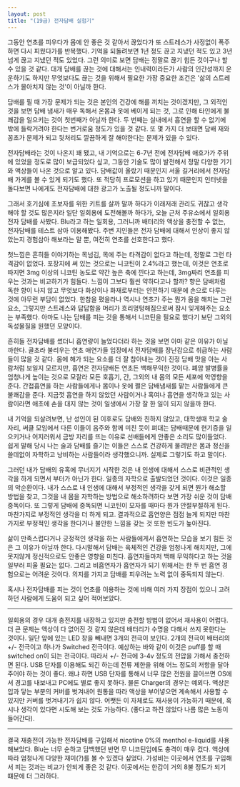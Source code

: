 ```yaml
---
layout: post
title: "(19금) 전자담배 실험기"
---
```



그동안 연초를 피우다가 몸에 안 좋은 것 같아서 끊었다가 또 스트레스가 사정없이 폭주하면 다시 피웠다가를 반복했다. 기억을 되돌려보면 1년 정도 끊고 지냈던 적도 있고 3년 넘게 끊고 지냈던 적도 있었다. 그런 의미로 보면 담배는 정말로 끊기 힘든 것이구나 할 수 있을 것 같다. 대개 담배를 끊는 것에 대해서는 인내력이라든가 사람의 인간성까지 운운하기도 하지만 무엇보다도 끊는 것을 위해서 필요한 가장 중요한 조건은 '삶의 스트레스가 몰아치지 않는 것'이 아닐까 한다.




담배를 필 때 가장 문제가 되는 것은 본인의 건강에 해를 끼치는 것이겠지만, 그 외적인 것을 보면 담배 냄새가 매우 독해서 온몸과 옷에 베이게 되는 것, 그로 인해 타인에게 불쾌감을 일으키는 것이 첫번째가 아닐까 한다. 두 번째는 실내에서 흡연을 할 수 없기에 밖에 들락거려야 한다는 번거로움 정도가 있을 것 같다. 또 몇 가지 더 보태면 담배 재와 꽁초가 문제가 되고 뒷처리도 깔끔하게 잘 해야한다는 문제가 있을 수 있다.




전자담배라는 것이 나온지 꽤 됐고, 내 기억으로는 6-7년 전에 전자담배 애호가가 주위에 있었을 정도로 많이 보급되었다 싶고, 그동안 기술도 많이 발전해서 정말 다양한 기기와 액상들이 나온 것으로 알고 있다. 담배값이 올랐기 때문인지 서울 길거리에서 전자담배 가게를 볼 수 있게 되기도 했다. 또 적당히 프로모션을 하고 있기 때문인지 인터넷을 돌다보면 나에게도 전자담배에 대한 광고가 노출될 정도니까 말이다.




그래서 호기심에 초보자를 위한 키트를 살까 말까 하다가 이래저래 관리도 귀찮고 생각해야 할 것도 많은지라 일단 일회용에 도전해볼까 하다가, 오늘 근처 주유소에서 일회용 전자 담배를 사봤다. Blu라고 하는 일회용, 그러니까 배터리와 액상을 충전할 수 없는, 전자담배를 테스트 삼아 이용해봤다. 주변 지인들은 전자 담배에 대해서 인상이 좋지 않았는지 경험삼아 해보라는 말 뿐, 여전히 연초를 선호한다고 했다.




첫느낌은 흔히들 이야기하는 목넘김, 목에 주는 타격감이 없다고 하는데, 정말로 그런 타격감이 없었다. 포장지에 써 있는 것으로는 니코틴이 2.4%라고 했는데, 이것은 연초로 따지면 3mg 이상의 니코틴 농도로 약간 높은 축에 낀다고 하는데, 3mg짜리 연초를 피우는 것과는 비교하기가 힘들다. 느낌이 그보다 훨씬 약하다고나 할까? 향은 담배처럼 독한 향이 나지 않고 무엇보다 화상이나 화재로부터는 안전하기 때문에 손으로 다루는 것에 아무런 부담이 없었다. 한참을 폈을라나 역시나 연초가 주는 뭔가 몸을 해치는 그런 요소, 그렇지만 스트레스와 답답함을 머리가 흐리멍텅해짐으로써 잠시 잊게해주는 요소는 부족했다. 아마도 나는 담배를 피는 것을 통해서 니코틴을 필요로 했다기 보단 그외의 독성물질을 원했던 모양이다. 




흔히들 전자담배를 썼더니 흡연량이 늘었다더라 하는 것을 보면 아마 같은 이유가 아닐까한다. 골초라 불리우는 연초 애연가들 입장에서 전자담배를 장난감으로 취급하는 사람들이 많을 것 같다. 몸에 해가 되는 요소를 더 잘 참아내는 것이 진정 담배 맛을 아는 사람처럼 보일지 모르지만, 흡연은 전자담배든 연초든 백해무익한 것이다. 폐암 발병률을 엄청나게 높이는 것으로 모잘라 모든 호흡기, 간, 그외의 내 몸의 모든 세포에 악영향을 준다. 간접흡연을 하는 사람들에게나 몸이나 옷에 쩔은 담배냄새를 맡는 사람들에게 큰 불쾌감을 준다. 지금껏 흡연을 하지 않았던 사람이거나 혹여나 흡연을 생각하고 있는 사람이라면 애초에 손을 대지 않는 것이 일생에서 가장 잘 한 일이 되지 않을까 한다.




내 기억을 되살려보면, 난 성인이 된 이후로도 담배와 친하지 않았고, 대학생때 학교 술자리, 써클 모임에서 다른 이들이 음주와 함께 미친 듯이 펴대는 담배때문에 현기증을 일으키거나 어지러워서 금방 자리를 뜨는 이유로 선배들에게 안좋은 소리도 많이들었다. 쉽게 말해 당시 나는 술과 담배를 즐기는 이들은 스스로 건강하게 물려받은 몸과 정신을 쓸데없이 자학하고 낭비하는 사람들이라 생각했으니까. 실제로 그렇기도 하고 말이다. 




그러던 내가 담배의 유혹에 무너지기 시작한 것은 내 인생에 대해서 스스로 비관적인 생각을 하게 되면서 부터가 아닌가 한다. 일종의 자학으로 출발되었던 것이다. 이것은 일종의 악순환이다. 내가 스스로 내 인생에 대해서 부정적인 생각을 갖게 되면 뭔가 해소할 방법을 찾고, 그것을 내 몸을 자학하는 방법으로 해소하려하다 보면 가장 쉬운 것이 담배 중독이다. 또 그렇게 담배에 중독되면 니코틴이 모자를 때마다 뭔가 안절부절하게 된다. 마찬가지로 부정적인 생각을 더 하게 되고. 결과적으로 흡연양은 점점 늘게 되지만 마찬가지로 부정적인 생각을 한다거나 불안한 느낌을 갖는 것 또한 빈도가 높아진다.




삶이 만족스럽다거나 긍정적인 생각을 하는 사람들에게서 흡연하는 모습을 보기 힘든 것은 그 이유가 아닐까 한다. 다시말해서 담배는 육체적인 건강을 엄청나게 해치지만, 그에 못지않게 정신적으로도 안좋은 영향을 미친다. 흡연자들마저 백해 무익하다고 하는 것을 일부러 피울 필요는 없다. 그리고 비흡연자가 흡연자가 되기 위해서는 한 두 번 흡연 경험으로는 어려운 것이다. 의지를 가지고 담배를 피우려는 노력 없이 중독되지 않는다.




혹시나 전자담배를 피는 것이 연초를 이용하는 것에 비해 여러 가지 장점이 있으니 고려하던 사람에게 도움이 되고 싶어 적어보았다. 




------------

일회용의 경우 대개 충전지를 내장하고 있지만 충전할 방법이 없어서 재사용이 어렵다. 더 큰 문제는 액상이 다 없어진 것 같지 않은데 배터리가 수명을 다해서 쓰지 못한다는 것이다. 일단 앞에 있는 LED 창을 빼내면 3개의 전극이 보인다. 2개의 전극이 배터리의 +/- 전극이고 하나가 Switched 전극이다. 예상하는 바와 같이 이것은 puff를 할 때 switched on이 되는 전극이다. 따라서 +/- 전극에 3-4v 정도의 전압을 가해서 충전하면 된다. USB 단자를 이용해도 되긴 하는데 전류 제한을 위해 어느 정도의 저항을 달아주어야 하는 것이 좋다. 왜냐 하면 USB 단자를 통해서 너무 많은 전원을 끌어쓰면 OS에서 경고를 내보내고 PC에도 별로 좋지 못하다. 물론 Charger의 경우는 예외다. 액상은 입과 닿는 부분의 커버를 벗겨내어 원통을 따라 액상을 부어넣으면 계속해서 사용할 수 있지만 커버를 벗겨내기가 쉽지 않다. 어쨋든 이 자체로도 재사용이 가능하기 때문에, 혹시나 생각이 있다면 시도해 보는 것도 가능하다. (좋다고 하진 않았다 나름 많은 노동이 들어간다).

-------------

결국 재충전이 가능한 전자담배를 구입해서 nicotine 0%의 menthol e-liquid를 사용해보았다. Blu는 너무 순하고 담백했던 반면 무 니코틴임에도 충격이 매우 컸다. 액상에 따라 엄청나게 다양한 재미(?)를 볼 수 있겠다 싶었다. 가성비는 이곳에서 연초를 구입해서 피는 것과는 비교가 안되게 좋은 것 같다. 이곳에서는 한갑이 거의 8불 정도가 되기 떄문에 더 그러하다.





